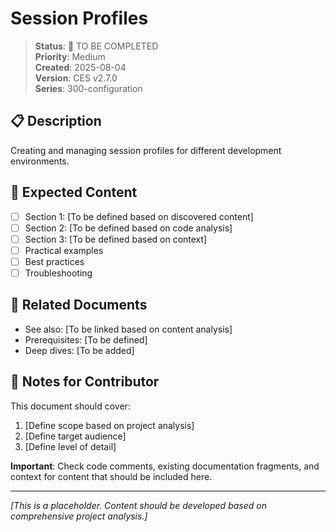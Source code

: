 # Session Profiles

> **Status**: 📝 TO BE COMPLETED  
> **Priority**: Medium  
> **Created**: 2025-08-04  
> **Version**: CES v2.7.0  
> **Series**: 300-configuration

## 📋 Description

Creating and managing session profiles for different development environments.

## 📌 Expected Content

- [ ] Section 1: [To be defined based on discovered content]
- [ ] Section 2: [To be defined based on code analysis]
- [ ] Section 3: [To be defined based on context]
- [ ] Practical examples
- [ ] Best practices
- [ ] Troubleshooting

## 🔗 Related Documents

- See also: [To be linked based on content analysis]
- Prerequisites: [To be defined]
- Deep dives: [To be added]

## 📝 Notes for Contributor

This document should cover:
1. [Define scope based on project analysis]
2. [Define target audience]
3. [Define level of detail]

**Important**: Check code comments, existing documentation fragments, and context for content that should be included here.

---

*[This is a placeholder. Content should be developed based on comprehensive project analysis.]*
